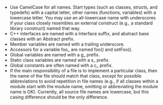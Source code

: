 * Use CamelCase for all names. Start types (such as classes, structs, and typedefs) with a capital letter, other names (functions, variables) with a lowercase letter. You may use an all-lowercase name with underscores if your class closely resembles an external construct (e.g., a standard library construct) named that way.
* C++ interfaces are named with a Interface suffix, and abstract base classes with an Abstract prefix.
* Member variables are named with a trailing underscore.
* Accessors for a variable foo_ are named foo() and setFoo().
* Global variables are named with a g_ prefix.
* Static class variables are named with a s_ prefix.
* Global constants are often named with a c_ prefix.
* If the main responsibility of a file is to implement a particular class, then the name of the file should match that class, except for possible abbreviations to avoid repetition in file names (e.g., if all classes within a module start with the module name, omitting or abbreviating the module name is OK). Currently, all source file names are lowercase, but this casing difference should be the only difference.
